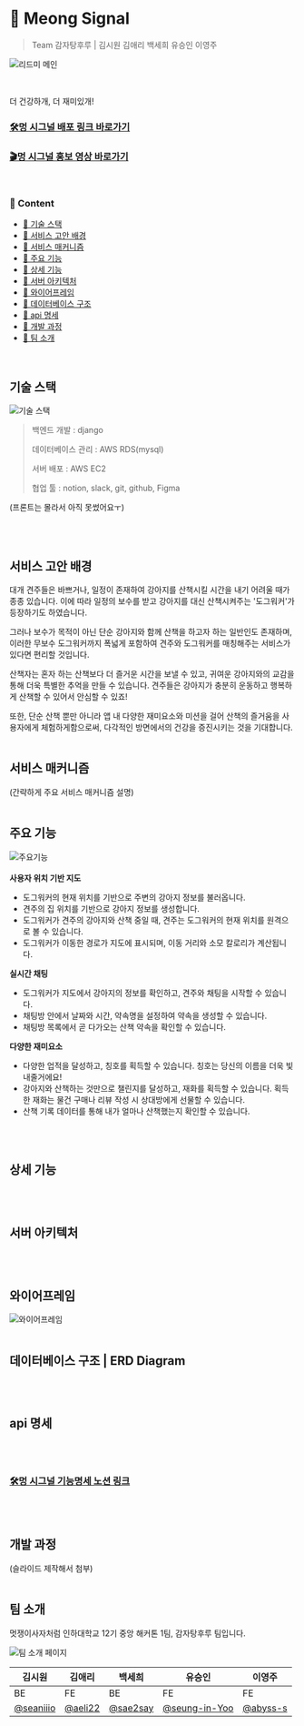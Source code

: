# 🐶 Meong Signal

> Team 감자탕후루 |
> 김시원 김애리 백세희 유승인 이영주

![리드미 메인](meong_signal/static/readme/2.png)

<br>

더 건강하개, 더 재미있개! 
### [🛠️멍 시그널 배포 링크 바로가기](https://meong-signal.o-r.kr)
### [🎬멍 시그널 홍보 영상 바로가기](https://youtu.be/h0KIWaUEIgQ?si=co_bW1BQYAooSH2E)
<br>

### 📂 Content
- [🔎 기술 스택](#기술-스택)
- [🔎 서비스 고안 배경](#서비스-고안-배경)
- [🔎 서비스 매커니즘](#서비스-매커니즘)
- [🔎 주요 기능](#주요-기능)
- [🔎 상세 기능](#상세-기능)
- [🔎 서버 아키텍처](#서버-아키텍처)
- [🔎 와이어프레임](#와이어프레임)
- [🔎 데이터베이스 구조](#데이터베이스-구조--erd-diagram)
- [🔎 api 명세](#api-명세)
- [🔎 개발 과정](#개발-과정)
- [🔎 팀 소개](#팀-소개)

<br>

## 기술 스택
![기술 스택](meong_signal/static/readme/3.png)
<br>
> 백엔드 개발 : django
>
> 데이터베이스 관리 : AWS RDS(mysql)
> 
> 서버 배포 : AWS EC2
> 
> 협업 툴 : notion, slack, git, github, Figma

(프론트는 몰라서 아직 못썼어요ㅜ)

<br><br>

## 서비스 고안 배경

대개 견주들은 바쁘거나, 일정이 존재하여 강아지를 산책시킬 시간을 내기 어려울 때가 종종 있습니다. 
이에 따라 일정의 보수를 받고 강아지를 대신 산책시켜주는 '도그워커'가 등장하기도 하였습니다. 

그러나 보수가 목적이 아닌 단순 강아지와 함께 산책을 하고자 하는 일반인도 존재하며, 이러한 무보수 도그워커까지 폭넓게 포함하여 
견주와 도그워커를 매칭해주는 서비스가 있다면 편리할 것입니다. 

산책자는 혼자 하는 산책보다 더 즐거운 시간을 보낼 수 있고, 귀여운 강아지와의 교감을 통해 더욱 특별한 추억을 만들 수 있습니다. 견주들은 강아지가 충분히 운동하고 행복하게 산책할 수 있어서 안심할 수 있죠! 

또한, 단순 산책 뿐만 아니라 앱 내 다양한 재미요소와 미션을 걸어 산책의 즐거움을 사용자에게 체험하게함으로써, 다각적인 방면에서의 건강을 증진시키는 것을 기대합니다. 
<br><br>

## 서비스 매커니즘

(간략하게 주요 서비스 매커니즘 설명)
<br><br>

## 주요 기능
![주요기능](meong_signal/static/readme/6.png)
<br><br>
**사용자 위치 기반 지도**
- 도그워커의 현재 위치를 기반으로 주변의 강아지 정보를 불러옵니다.
- 견주의 집 위치를 기반으로 강아지 정보를 생성합니다.
- 도그워커가 견주의 강아지와 산책 중일 때, 견주는 도그워커의 현재 위치를 원격으로 볼 수 있습니다.
- 도그워커가 이동한 경로가 지도에 표시되며, 이동 거리와 소모 칼로리가 계산됩니다.

**실시간 채팅**
- 도그워커가 지도에서 강아지의 정보를 확인하고, 견주와 채팅을 시작할 수 있습니다.
- 채팅방 안에서 날짜와 시간, 약속명을 설정하여 약속을 생성할 수 있습니다.
- 채팅방 목록에서 곧 다가오는 산책 약속을 확인할 수 있습니다.

 **다양한 재미요소**
 - 다양한 업적을 달성하고, 칭호를 획득할 수 있습니다. 칭호는 당신의 이름을 더욱 빛내줄거에요!
 - 강아지와 산책하는 것만으로 챌린지를 달성하고, 재화를 획득할 수 있습니다. 획득한 재화는 물건 구매나 리뷰 작성 시 상대방에게 선물할 수 있습니다.
 - 산책 기록 데이터를 통해 내가 얼마나 산책했는지 확인할 수 있습니다.
   
<br><br>

## 상세 기능
<br><br>

## 서버 아키텍처
<br><br>

## 와이어프레임
![와이어프레임](meong_signal/static/readme/4.png)
<br><br>

## 데이터베이스 구조 | ERD Diagram
<br><br>

## api 명세
<br><br>
### [🛠️멍 시그널 기능명세 노션 링크](https://abyss-2.notion.site/e607658be211483a9aa4f76c5e8223c2?pvs=4)
<br><br>

## 개발 과정
(슬라이드 제작해서 첨부)
<br><br>

## 팀 소개

멋쟁이사자처럼 인하대학교 12기 중앙 해커톤 1팀, 감자탕후루 팀입니다. 

![팀 소개 페이지](meong_signal/static/readme/7.png)


| 김시원 | 김애리 | 백세희 | 유승인 | 이영주 |
| ------ | ------ |------| ------ | ------ |
| BE | FE | BE | FE | FE |
| [@seaniiio](https://github.com/seaniiio) | [@aeli22](https://github.com/aeli22) | [@sae2say](https://github.com/sae2say) | [@seung-in-Yoo](https://github.com/seung-in-Yoo) | [@abyss-s](https://github.com/abyss-s) |
